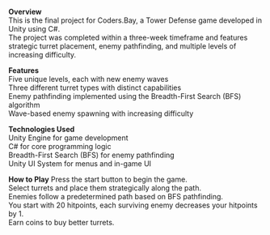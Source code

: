 **Overview**<br>
This is the final project for Coders.Bay, a Tower Defense game developed in Unity using C#. <br>
The project was completed within a three-week timeframe and features strategic turret placement, enemy pathfinding, and multiple levels of increasing difficulty.<br>

**Features**<br>
Five unique levels, each with new enemy waves<br>
Three different turret types with distinct capabilities<br>
Enemy pathfinding implemented using the Breadth-First Search (BFS) algorithm<br>
Wave-based enemy spawning with increasing difficulty<br>

**Technologies Used**<br>
Unity Engine for game development<br>
C# for core programming logic<br>
Breadth-First Search (BFS) for enemy pathfinding<br>
Unity UI System for menus and in-game UI<br>

**How to Play**
Press the start button to begin the game.<br>
Select turrets and place them strategically along the path.<br>
Enemies follow a predetermined path based on BFS pathfinding.<br>
You start with 20 hitpoints, each surviving enemy decreases your hitpoints by 1.<br>
Earn coins to buy better turrets.<br>
